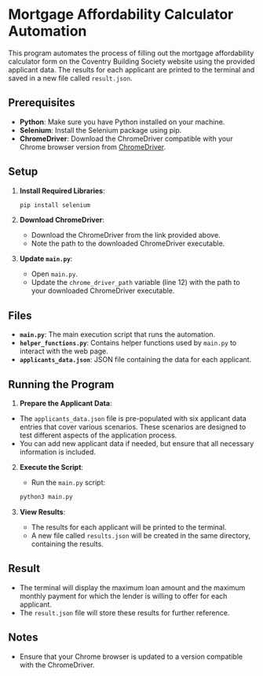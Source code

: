 # Mortgage Affordability Calculator Automation

This program automates the process of filling out the mortgage affordability calculator form on the Coventry Building Society website using the provided applicant data. The results for each applicant are printed to the terminal and saved in a new file called `result.json`.

## Prerequisites

- **Python**: Make sure you have Python installed on your machine.
- **Selenium**: Install the Selenium package using pip.
- **ChromeDriver**: Download the ChromeDriver compatible with your Chrome browser version from [ChromeDriver](https://googlechromelabs.github.io/chrome-for-testing/).

## Setup

1. **Install Required Libraries**:
    ```bash
    pip install selenium
    ```

2. **Download ChromeDriver**:
    - Download the ChromeDriver from the link provided above.
    - Note the path to the downloaded ChromeDriver executable.

3. **Update `main.py`**:
    - Open `main.py`.
    - Update the `chrome_driver_path` variable (line 12) with the path to your downloaded ChromeDriver executable.

## Files

- **`main.py`**: The main execution script that runs the automation.
- **`helper_functions.py`**: Contains helper functions used by `main.py` to interact with the web page.
- **`applicants_data.json`**: JSON file containing the data for each applicant.

## Running the Program

1. **Prepare the Applicant Data**:
- The `applicants_data.json` file is pre-populated with six applicant data entries that cover various scenarios. These scenarios are designed to test different aspects of the application process.
- You can add new applicant data if needed, but ensure that all necessary information is included.

2. **Execute the Script**:
    - Run the `main.py` script:
    ```bash
    python3 main.py
    ```

3. **View Results**:
    - The results for each applicant will be printed to the terminal.
    - A new file called `results.json` will be created in the same directory, containing the results.

## Result

- The terminal will display the maximum loan amount and the maximum monthly payment for which the lender is willing to offer for each applicant.
- The `result.json` file will store these results for further reference.

## Notes

- Ensure that your Chrome browser is updated to a version compatible with the ChromeDriver.

